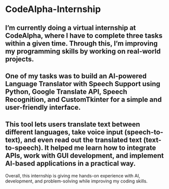 # CodeAlpha-Internship
I’m currently doing a virtual internship at CodeAlpha, where I have to complete three tasks within a given time. Through this, I’m improving my programming skills by working on real-world projects.
-----------------------------------------------------------------------------------------------------------------------------------------------------------------------------------------------------
One of my tasks was to build an AI-powered Language Translator with Speech Support using Python, Google Translate API, Speech Recognition, and CustomTkinter for a simple and user-friendly interface.
------------------------------------------------------------------------------------------------------------------------------------------------------------------------------------------------------
This tool lets users translate text between different languages, take voice input (speech-to-text), and even read out the translated text (text-to-speech). It helped me learn how to integrate APIs, work with GUI development, and implement AI-based applications in a practical way.
------------------------------------------------------------------------------------------------------------------------------------------------------------------------------------------------------
Overall, this internship is giving me hands-on experience with AI, development, and problem-solving while improving my coding skills.

